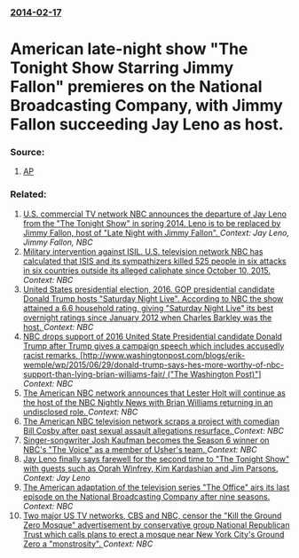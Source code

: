 ### [2014-02-17](/news/2014/02/17/index.md)

# American late-night show "The Tonight Show Starring Jimmy Fallon" premieres on the National Broadcasting Company, with Jimmy Fallon succeeding Jay Leno as host. 




### Source:

1. [AP](http://bigstory.ap.org/article/first-night-hit-tonight-host-jimmy-fallon)

### Related:

1. [U.S. commercial TV network NBC announces the departure of Jay Leno from the "The Tonight Show" in spring 2014. Leno is to be replaced by Jimmy Fallon, host of "Late Night with Jimmy Fallon". ](/news/2013/04/3/u-s-commercial-tv-network-nbc-announces-the-departure-of-jay-leno-from-the-the-tonight-show-in-spring-2014-leno-is-to-be-replaced-by-jim.md) _Context: Jay Leno, Jimmy Fallon, NBC_
2. [Military intervention against ISIL. U.S. television network NBC has calculated that ISIS and its sympathizers killed 525 people in six attacks in six countries outside its alleged caliphate since October 10, 2015. ](/news/2015/12/8/military-intervention-against-isil-u-s-television-network-nbc-has-calculated-that-isis-and-its-sympathizers-killed-525-people-in-six-attac.md) _Context: NBC_
3. [United States presidential election, 2016. GOP presidential candidate Donald Trump hosts "Saturday Night Live". According to NBC the show attained a 6.6 household rating, giving "Saturday Night Live" its best overnight ratings since January 2012 when Charles Barkley was the host. ](/news/2015/11/8/united-states-presidential-election-2016-gop-presidential-candidate-donald-trump-hosts-saturday-night-live-according-to-nbc-the-show-at.md) _Context: NBC_
4. [NBC drops support of 2016 United State Presidential candidate Donald Trump after Trump gives a campaign speech which includes accusedly racist remarks. [http://www.washingtonpost.com/blogs/erik-wemple/wp/2015/06/29/donald-trump-says-hes-more-worthy-of-nbc-support-than-lying-brian-williams-fair/ ("The Washington Post)"]](/news/2015/06/29/nbc-drops-support-of-2016-united-state-presidential-candidate-donald-trump-after-trump-gives-a-campaign-speech-which-includes-accusedly-raci.md) _Context: NBC_
5. [The American NBC network announces that Lester Holt will continue as the host of the NBC Nightly News with Brian Williams returning in an undisclosed role. ](/news/2015/06/17/the-american-nbc-network-announces-that-lester-holt-will-continue-as-the-host-of-the-nbc-nightly-news-with-brian-williams-returning-in-an-un.md) _Context: NBC_
6. [The American NBC television network scraps a project with comedian Bill Cosby after past sexual assault allegations resurface. ](/news/2014/11/19/the-american-nbc-television-network-scraps-a-project-with-comedian-bill-cosby-after-past-sexual-assault-allegations-resurface.md) _Context: NBC_
7. [Singer-songwriter Josh Kaufman becomes the Season 6 winner on NBC's "The Voice" as a member of Usher's team. ](/news/2014/05/20/singer-songwriter-josh-kaufman-becomes-the-season-6-winner-on-nbc-s-the-voice-as-a-member-of-usher-s-team.md) _Context: NBC_
8. [Jay Leno finally says farewell for the second time to "The Tonight Show" with guests such as Oprah Winfrey, Kim Kardashian and Jim Parsons. ](/news/2014/02/6/jay-leno-finally-says-farewell-for-the-second-time-to-the-tonight-show-with-guests-such-as-oprah-winfrey-kim-kardashian-and-jim-parsons.md) _Context: Jay Leno_
9. [The American adaptation of the television series "The Office" airs its last episode on the National Broadcasting Company after nine seasons. ](/news/2013/05/16/the-american-adaptation-of-the-television-series-the-office-airs-its-last-episode-on-the-national-broadcasting-company-after-nine-seasons.md) _Context: NBC_
10. [Two major US TV networks, CBS and NBC, censor the "Kill the Ground Zero Mosque" advertisement by conservative group National Republican Trust which calls plans to erect a mosque near New York City's Ground Zero a "monstrosity". ](/news/2010/07/15/two-major-us-tv-networks-cbs-and-nbc-censor-the-kill-the-ground-zero-mosque-advertisement-by-conservative-group-national-republican-trus.md) _Context: NBC_
